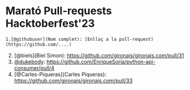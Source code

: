 # Marató Pull-requests Hacktoberfest'23

```
1.[@githubuser](Nom complet): [Enllaç a la pull-request)(https://github.com/....)
```
2. [@biels](Biel Simon): https://github.com/gironajs/gironajs.com/pull/31
3. [@dukebody](Isra): https://github.com/EnriqueSoria/python-api-consumer/pull/4
4. [@Carles-Piqueras](Carles Piqueras): https://github.com/gironajs/gironajs.com/pull/33
